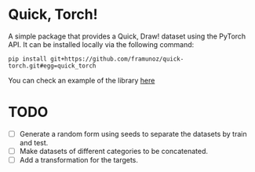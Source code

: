 # Quick, Torch!

A simple package that provides a Quick, Draw! dataset using the PyTorch API. It can be installed locally via the following command:

```
pip install git+https://github.com/framunoz/quick-torch.git#egg=quick_torch
```

You can check an example of the library [here](./example.ipynb)

# TODO
* [ ] Generate a random form using seeds to separate the datasets by train and test.
* [ ] Make datasets of different categories to be concatenated.
* [ ] Add a transformation for the targets.